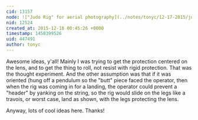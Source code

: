 ```yaml
---
cid: 13157
node: !["Judo Rig" for aerial photography](../notes/tonyc/12-17-2015/judo-rig-for-aerial-photography)
nid: 12524
created_at: 2015-12-18 00:45:26 +0000
timestamp: 1450399526
uid: 447491
author: tonyc
---
```


Awesome ideas, y'all!
Mainly I was trying to get the protection centered on the lens, and to get the thing to roll, not resist with rigid protection. That was the thought experiment. And the other assumption was that if it was oriented (hung off a pendulum so the "butt" piece faced the operator, then when the rig was coming in for a landing, the operator could prevent a "header" by yanking on the string, so the rig would slide on the legs like a travois, or worst case, land as shown, with the legs protecting the lens.

Anyway, lots of cool ideas here. Thanks!